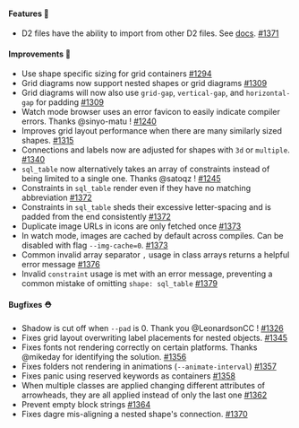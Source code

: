#### Features 🚀

- D2 files have the ability to import from other D2 files. See [docs](https://d2lang.com/tour/imports). [#1371](https://github.com/terrastruct/d2/pull/1371)

#### Improvements 🧹

- Use shape specific sizing for grid containers [#1294](https://github.com/terrastruct/d2/pull/1294)
- Grid diagrams now support nested shapes or grid diagrams [#1309](https://github.com/terrastruct/d2/pull/1309)
- Grid diagrams will now also use `grid-gap`, `vertical-gap`, and `horizontal-gap` for padding [#1309](https://github.com/terrastruct/d2/pull/1309)
- Watch mode browser uses an error favicon to easily indicate compiler errors. Thanks @sinyo-matu ! [#1240](https://github.com/terrastruct/d2/pull/1240)
- Improves grid layout performance when there are many similarly sized shapes. [#1315](https://github.com/terrastruct/d2/pull/1315)
- Connections and labels now are adjusted for shapes with `3d` or `multiple`. [#1340](https://github.com/terrastruct/d2/pull/1340)
- `sql_table` now alternatively takes an array of constraints instead of being limited to a single one. Thanks @satoqz ! [#1245](https://github.com/terrastruct/d2/pull/1245)
- Constraints in `sql_table` render even if they have no matching abbreviation [#1372](https://github.com/terrastruct/d2/pull/1372)
- Constraints in `sql_table` sheds their excessive letter-spacing and is padded from the end consistently [#1372](https://github.com/terrastruct/d2/pull/1372)
- Duplicate image URLs in icons are only fetched once [#1373](https://github.com/terrastruct/d2/pull/1373)
- In watch mode, images are cached by default across compiles. Can be disabled with flag `--img-cache=0`. [#1373](https://github.com/terrastruct/d2/pull/1373)
- Common invalid array separator `,` usage in class arrays returns a helpful error message [#1376](https://github.com/terrastruct/d2/pull/1376)
- Invalid `constraint` usage is met with an error message, preventing a common mistake of omitting `shape: sql_table` [#1379](https://github.com/terrastruct/d2/pull/1379)

#### Bugfixes ⛑️

- Shadow is cut off when `--pad` is 0. Thank you @LeonardsonCC ! [#1326](https://github.com/terrastruct/d2/pull/1326)
- Fixes grid layout overwriting label placements for nested objects. [#1345](https://github.com/terrastruct/d2/pull/1345)
- Fixes fonts not rendering correctly on certain platforms. Thanks @mikeday for identifying the solution. [#1356](https://github.com/terrastruct/d2/pull/1356)
- Fixes folders not rendering in animations (`--animate-interval`) [#1357](https://github.com/terrastruct/d2/pull/1357)
- Fixes panic using reserved keywords as containers [#1358](https://github.com/terrastruct/d2/pull/1358)
- When multiple classes are applied changing different attributes of arrowheads, they are
  all applied instead of only the last one [#1362](https://github.com/terrastruct/d2/pull/1362)
- Prevent empty block strings [#1364](https://github.com/terrastruct/d2/pull/1364)
- Fixes dagre mis-aligning a nested shape's connection. [#1370](https://github.com/terrastruct/d2/pull/1370)
